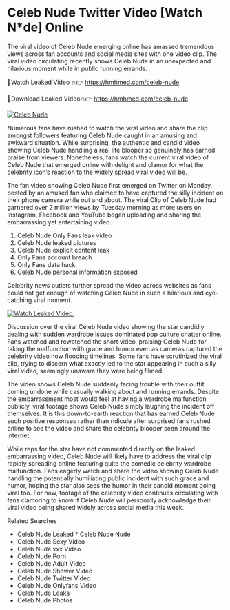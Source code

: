 ﻿# Celeb Nude Twitter Video [Watch N*de] Online

The viral video of ﻿Celeb Nude emerging online has amassed tremendous views across fan accounts and social media sites with one video clip. The viral video circulating recently shows ﻿Celeb Nude in an unexpected and hilarious moment while in public running errands. 

🔴Watch Leaked Video 🔥👉  https://hmhmed.com/celeb-nude 

🔴Download Leaked Video🔥👉  https://hmhmed.com/celeb-nude 

[![Celeb Nude](https://i.imgur.com/dJHk4Zq.gif)](https://hmhmed.com/celeb-nude)

Numerous fans have rushed to watch the viral video and share the clip amongst followers featuring ﻿Celeb Nude caught in an amusing and awkward situation. While surprising, the authentic and candid video showing ﻿Celeb Nude handling a real life blooper so genuinely has earned praise from viewers. Nonetheless, fans watch the current viral video of ﻿Celeb Nude that emerged online with delight and clamor for what the celebrity icon’s reaction to the widely spread viral video will be.

The fan video showing ﻿Celeb Nude first emerged on Twitter on Monday, posted by an amused fan who claimed to have captured the silly incident on their phone camera while out and about. The viral Clip of ﻿Celeb Nude had garnered over 2 million views by Tuesday morning as more users on Instagram, Facebook and YouTube began uploading and sharing the embarrassing yet entertaining video. 

1. ﻿Celeb Nude Only Fans leak video
2. ﻿Celeb Nude leaked pictures
3. ﻿Celeb Nude explicit content leak
4. Only Fans account breach
5. Only Fans data hack
6. ﻿Celeb Nude personal information exposed

Celebrity news outlets further spread the video across websites as fans could not get enough of watching ﻿Celeb Nude in such a hilarious and eye-catching viral moment. 

[![Watch Leaked Video.](https://miro.medium.com/v2/resize:fit:828/format:webp/1*cilzJN44JGOrTw9NJCrNHA.gif "Watch Leaked Video")](https://hmhmed.com/celeb-nude)

Discussion over the viral ﻿Celeb Nude video showing the star candidly dealing with sudden wardrobe issues dominated pop culture chatter online. Fans watched and rewatched the short video, praising ﻿Celeb Nude for taking the malfunction with grace and humor even as cameras captured the celebrity video now flooding timelines. Some fans have scrutinized the viral clip, trying to discern what exactly led to the star appearing in such a silly viral video, seemingly unaware they were being filmed.

The video shows ﻿Celeb Nude suddenly facing trouble with their outfit coming undone while casually walking about and running errands. Despite the embarrassment most would feel at having a wardrobe malfunction publicly, viral footage shows ﻿Celeb Nude simply laughing the incident off themselves. It is this down-to-earth reaction that has earned ﻿Celeb Nude such positive responses rather than ridicule after surprised fans rushed online to see the video and share the celebrity blooper seen around the internet.  

While reps for the star have not commented directly on the leaked embarrassing video, ﻿Celeb Nude will likely have to address the viral clip rapidly spreading online featuring quite the comedic celebrity wardrobe malfunction. Fans eagerly watch and share the video showing ﻿Celeb Nude handling the potentially humiliating public incident with such grace and humor, hoping the star also sees the humor in their candid moment going viral too. For now, footage of the celebrity video continues circulating with fans clamoring to know if ﻿Celeb Nude will personally acknowledge their viral video being shared widely across social media this week.

Related Searches
* ﻿Celeb Nude Leaked
﻿* Celeb Nude Nude
* ﻿Celeb Nude Sexy Video
* ﻿Celeb Nude xxx Video
* ﻿Celeb Nude Porn
* ﻿Celeb Nude Adult Video
* ﻿Celeb Nude Shower Video
* ﻿Celeb Nude Twitter Video
* ﻿Celeb Nude Onlyfans Video
* ﻿Celeb Nude Leaks
* ﻿Celeb Nude Photos